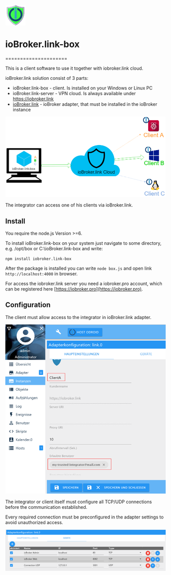 ![Logo](docs/logo.png)
# ioBroker.link-box
=====================

This is a client software to use it together with iobroker.link cloud.

ioBroker.link solution consist of 3 parts:
- ioBroker.link-box - client. Is installed on your Windows or Linux PC
- ioBroker.link-server - VPN cloud. Is always available under https://iobroker.link
- [ioBroker.link](https://www.npmjs.com/package/iobroker.link) - ioBroker adapter, that must be installed in the ioBroker instance

![Schema](docs/schema.png)

The integrator can access one of his clients via ioBroker.link.

## Install
You require the node.js Version >=6.

To install ioBroker.link-box on your system just navigate to some directory,
e.g. /opt/box or C:\ioBroker.link-box and write:

`npm install iobroker.link-box`

After the package is installed you can write `node box.js` and open link `http://localhost:4000` in browser.

For access the iobroker.link server you need a iobroker.pro account, which can be registered here [https://iobroker.pro](https://iobroker.pro).

## Configuration

The client must allow access to the integrator in ioBroker.link adapter.

![Settings](docs/ioBroker.link.adapter.png)

The integrator or client itself must configure all TCP/UDP connections before the communication established.

Every required connection must be preconfigured in the adapter settings to avoid unauthorized access.

![Connections](docs/ioBroker.link.connections.png)